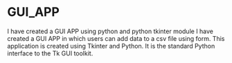 # GUI_APP
I have created a GUI APP using python and python tkinter module
I have created a GUI APP in which users can add data to a csv file using form. This application is created using Tkinter and Python. 
It is the standard Python interface to the Tk GUI toolkit.

